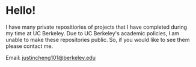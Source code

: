 # Hello!

I have many private repositiories of projects that I have completed during my time at UC Berkeley. 
Due to UC Berkeley's academic policies, I am unable to make these repositories public. 
So, if you would like to see them please contact me.

Email: justincheng101@berkeley.edu
